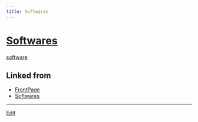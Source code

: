 ```yaml
---
title: Softwares
---
```

# [Softwares](/Softwares)

[software](/software)





## Linked from

* [FrontPage](/FrontPage)
* [Softwares](/Softwares)


----

[Edit](https://github.com/vitroid/vitroid.github.io/edit/master/MD/Softwares.md)

